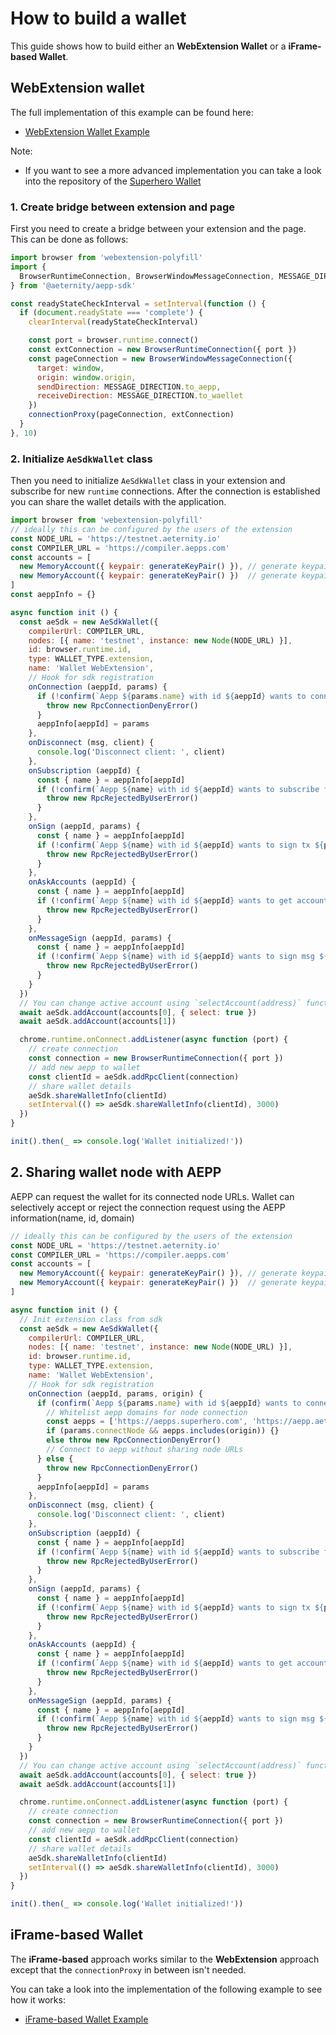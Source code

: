 # How to build a wallet

This guide shows how to build either an **WebExtension Wallet** or a **iFrame-based Wallet**.

## WebExtension wallet
The full implementation of this example can be found here:

- [WebExtension Wallet Example](https://github.com/aeternity/aepp-sdk-js/tree/master/examples/browser/wallet-web-extension)


Note:

- If you want to see a more advanced implementation you can take a look into the repository of the [Superhero Wallet](https://github.com/aeternity/superhero-wallet)

### 1. Create bridge between extension and page
First you need to create a bridge between your extension and the page. This can be done as follows:

```js
import browser from 'webextension-polyfill'
import {
  BrowserRuntimeConnection, BrowserWindowMessageConnection, MESSAGE_DIRECTION, connectionProxy
} from '@aeternity/aepp-sdk'

const readyStateCheckInterval = setInterval(function () {
  if (document.readyState === 'complete') {
    clearInterval(readyStateCheckInterval)

    const port = browser.runtime.connect()
    const extConnection = new BrowserRuntimeConnection({ port })
    const pageConnection = new BrowserWindowMessageConnection({
      target: window,
      origin: window.origin,
      sendDirection: MESSAGE_DIRECTION.to_aepp,
      receiveDirection: MESSAGE_DIRECTION.to_waellet
    })
    connectionProxy(pageConnection, extConnection)
  }
}, 10)
```

### 2. Initialize `AeSdkWallet` class
Then you need to initialize `AeSdkWallet` class in your extension and subscribe for new `runtime` connections.
After the connection is established you can share the wallet details with the application.

```js
import browser from 'webextension-polyfill'
// ideally this can be configured by the users of the extension
const NODE_URL = 'https://testnet.aeternity.io'
const COMPILER_URL = 'https://compiler.aepps.com'
const accounts = [
  new MemoryAccount({ keypair: generateKeyPair() }), // generate keypair for account1
  new MemoryAccount({ keypair: generateKeyPair() })  // generate keypair for account2
]
const aeppInfo = {}

async function init () {
  const aeSdk = new AeSdkWallet({
    compilerUrl: COMPILER_URL,
    nodes: [{ name: 'testnet', instance: new Node(NODE_URL) }],
    id: browser.runtime.id,
    type: WALLET_TYPE.extension,
    name: 'Wallet WebExtension',
    // Hook for sdk registration
    onConnection (aeppId, params) {
      if (!confirm(`Aepp ${params.name} with id ${aeppId} wants to connect`)) {
        throw new RpcConnectionDenyError()
      }
      aeppInfo[aeppId] = params
    },
    onDisconnect (msg, client) {
      console.log('Disconnect client: ', client)
    },
    onSubscription (aeppId) {
      const { name } = aeppInfo[aeppId]
      if (!confirm(`Aepp ${name} with id ${aeppId} wants to subscribe for accounts`)) {
        throw new RpcRejectedByUserError()
      }
    },
    onSign (aeppId, params) {
      const { name } = aeppInfo[aeppId]
      if (!confirm(`Aepp ${name} with id ${aeppId} wants to sign tx ${params.tx}`)) {
        throw new RpcRejectedByUserError()
      }
    },
    onAskAccounts (aeppId) {
      const { name } = aeppInfo[aeppId]
      if (!confirm(`Aepp ${name} with id ${aeppId} wants to get accounts`)) {
        throw new RpcRejectedByUserError()
      }
    },
    onMessageSign (aeppId, params) {
      const { name } = aeppInfo[aeppId]
      if (!confirm(`Aepp ${name} with id ${aeppId} wants to sign msg ${params.message}`)) {
        throw new RpcRejectedByUserError()
      }
    }
  })
  // You can change active account using `selectAccount(address)` function
  await aeSdk.addAccount(accounts[0], { select: true })
  await aeSdk.addAccount(accounts[1])

  chrome.runtime.onConnect.addListener(async function (port) {
    // create connection
    const connection = new BrowserRuntimeConnection({ port })
    // add new aepp to wallet
    const clientId = aeSdk.addRpcClient(connection)
    // share wallet details
    aeSdk.shareWalletInfo(clientId)
    setInterval(() => aeSdk.shareWalletInfo(clientId), 3000)
  })
}

init().then(_ => console.log('Wallet initialized!'))
```

## 2. Sharing wallet node with AEPP
AEPP can request the wallet for its connected node URLs. Wallet can selectively accept or reject the connection request using the AEPP information(name, id, domain)

```js
// ideally this can be configured by the users of the extension
const NODE_URL = 'https://testnet.aeternity.io'
const COMPILER_URL = 'https://compiler.aepps.com'
const accounts = [
  new MemoryAccount({ keypair: generateKeyPair() }), // generate keypair for account1
  new MemoryAccount({ keypair: generateKeyPair() })  // generate keypair for account2
]

async function init () {
  // Init extension class from sdk
  const aeSdk = new AeSdkWallet({
    compilerUrl: COMPILER_URL,
    nodes: [{ name: 'testnet', instance: new Node(NODE_URL) }],
    id: browser.runtime.id,
    type: WALLET_TYPE.extension,
    name: 'Wallet WebExtension',
    // Hook for sdk registration
    onConnection (aeppId, params, origin) {
      if (confirm(`Aepp ${params.name} with id ${aeppId} wants to connect`)) {
        // Whitelist aepp domains for node connection
        const aepps = ['https://aepps.superhero.com', 'https://aepp.aeternity.com']
        if (params.connectNode && aepps.includes(origin)) {}
        else throw new RpcConnectionDenyError()
        // Connect to aepp without sharing node URLs
      } else {
        throw new RpcConnectionDenyError()
      }
      aeppInfo[aeppId] = params
    },
    onDisconnect (msg, client) {
      console.log('Disconnect client: ', client)
    },
    onSubscription (aeppId) {
      const { name } = aeppInfo[aeppId]
      if (!confirm(`Aepp ${name} with id ${aeppId} wants to subscribe for accounts`)) {
        throw new RpcRejectedByUserError()
      }
    },
    onSign (aeppId, params) {
      const { name } = aeppInfo[aeppId]
      if (!confirm(`Aepp ${name} with id ${aeppId} wants to sign tx ${params.tx}`)) {
        throw new RpcRejectedByUserError()
      }
    },
    onAskAccounts (aeppId) {
      const { name } = aeppInfo[aeppId]
      if (!confirm(`Aepp ${name} with id ${aeppId} wants to get accounts`)) {
        throw new RpcRejectedByUserError()
      }
    },
    onMessageSign (aeppId, params) {
      const { name } = aeppInfo[aeppId]
      if (!confirm(`Aepp ${name} with id ${aeppId} wants to sign msg ${params.message}`)) {
        throw new RpcRejectedByUserError()
      }
    }
  })
  // You can change active account using `selectAccount(address)` function
  await aeSdk.addAccount(accounts[0], { select: true })
  await aeSdk.addAccount(accounts[1])

  chrome.runtime.onConnect.addListener(async function (port) {
    // create connection
    const connection = new BrowserRuntimeConnection({ port })
    // add new aepp to wallet
    const clientId = aeSdk.addRpcClient(connection)
    // share wallet details
    aeSdk.shareWalletInfo(clientId)
    setInterval(() => aeSdk.shareWalletInfo(clientId), 3000)
  })
}

init().then(_ => console.log('Wallet initialized!'))
```

## iFrame-based Wallet
The **iFrame-based** approach works similar to the **WebExtension** approach except that the `connectionProxy` in between isn't needed.

You can take a look into the implementation of the following example to see how it works:

- [iFrame-based Wallet Example](https://github.com/aeternity/aepp-sdk-js/tree/master/examples/browser/wallet-iframe)
